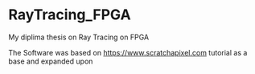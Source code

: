 # RayTracing_FPGA
My diplima thesis on Ray Tracing on FPGA

The Software was based on https://www.scratchapixel.com tutorial as a base and expanded upon
